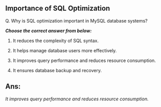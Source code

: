## Importance of SQL Optimization

Q. Why is SQL optimization important in MySQL database systems?

***Choose the correct answer from below:***

  1. It reduces the complexity of SQL syntax.

  2. It helps manage database users more effectively.

  3. It improves query performance and reduces resource consumption.

  4. It ensures database backup and recovery.

## Ans:
*It improves query performance and reduces resource consumption.*
 
 
